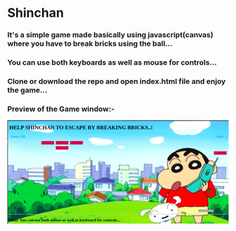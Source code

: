 # Shinchan

### It's a simple game made basically using javascript(canvas) where you have to break bricks using the ball...

### You can use both keyboards as well as mouse for controls...

### Clone or download the repo and open index.html file and enjoy the game...

### Preview of the Game window:-
![Shinchan](image.png)
